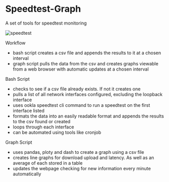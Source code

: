 # Speedtest-Graph
A set of tools for speedtest monitoring

![speedtest](https://github.com/Kmac907/Speedtest-Graph/assets/120307903/4df421c2-6681-49f6-b409-0e8744c0dcbe)

Workflow
- bash script creates a csv file and appends the results to it at a chosen interval
- graph script pulls the data from the csv and creates graphs viewable from a web browser with automatic updates at a chosen interval

Bash Script
- checks to see if a csv file already exists. If not it creates one
- pulls a list of all network interfaces configured, excluding the loopback interface
- uses ookla speedtest cli command to run a speedtest on the first interface listed
- formats the data into an easily readable format and appends the results to the csv found or created
- loops through each interface
- can be automated using tools like cronjob

Graph Script
- uses pandas, ploty and dash to create a graph using a csv file
- creates line graphs for download upload and latency. As well as an average of each stored in a table
- updates the webpage checking for new information every minute automatically
